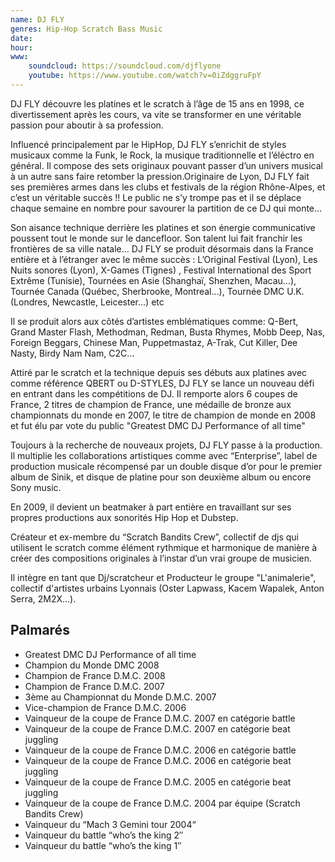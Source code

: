 ```yaml
---
name: DJ FLY
genres: Hip-Hop Scratch Bass Music
date:
hour:
www:
    soundcloud: https://soundcloud.com/djflyone
    youtube: https://www.youtube.com/watch?v=0iZdggruFpY
---
```

DJ FLY découvre les platines et le scratch à l’âge de 15 ans en 1998, ce divertissement après les cours, va vite se transformer en une véritable passion pour aboutir à sa profession.

Influencé principalement par le HipHop, DJ FLY s’enrichit de styles musicaux comme la Funk, le Rock, la musique traditionnelle et l’éléctro en général. Il compose des sets originaux pouvant passer d’un univers musical à un autre sans faire retomber la pression.Originaire de Lyon, DJ FLY fait ses premières armes dans les clubs et festivals de la région Rhône-Alpes, et c’est un véritable succès !! Le public ne s’y trompe pas et il se déplace chaque semaine en nombre pour savourer la partition de ce DJ qui monte…

Son aisance technique derrière les platines et son énergie communicative poussent tout le monde sur le dancefloor. Son talent lui fait franchir les frontières de sa ville natale… DJ FLY se produit désormais dans la France entière et à l’étranger avec le même succès : L’Original Festival (Lyon), Les Nuits sonores (Lyon), X-Games (Tignes) , Festival International des Sport Extrême (Tunisie), Tournées en Asie (Shanghaï, Shenzhen, Macau…), Tournée Canada (Québec, Sherbrooke, Montreal...), Tournée DMC U.K. (Londres, Newcastle, Leicester...) etc

Il se produit alors aux côtés d’artistes emblématiques comme: Q-Bert, Grand Master Flash, Methodman, Redman, Busta Rhymes, Mobb Deep, Nas, Foreign Beggars, Chinese Man, Puppetmastaz, A-Trak, Cut Killer, Dee Nasty, Birdy Nam Nam, C2C…

Attiré par le scratch et la technique depuis ses débuts aux platines avec comme référence QBERT ou D-STYLES, DJ FLY se lance un nouveau défi en entrant dans les compétitions de DJ. Il remporte alors 6 coupes de France, 2 titres de champion de France, une médaille de bronze aux championnats du monde en 2007, le titre de champion de monde en 2008 et fut élu par vote du public "Greatest DMC DJ Performance of all time"

Toujours à la recherche de nouveaux projets, DJ FLY passe à la production. Il  multiplie les collaborations artistiques comme avec “Enterprise”, label de production musicale récompensé par un double disque d’or pour le premier album de Sinik, et disque de platine pour son deuxième album ou encore Sony music. 

En 2009, il devient un beatmaker à part entière en travaillant sur ses propres productions aux sonorités Hip Hop et Dubstep.

Créateur et ex-membre du “Scratch Bandits Crew”, collectif de djs qui utilisent le scratch comme élément rythmique et harmonique de manière à créer des compositions originales à l’instar d’un vrai groupe de musicien.

Il intègre en tant que Dj/scratcheur et Producteur le groupe "L'animalerie", collectif d'artistes  urbains Lyonnais (Oster Lapwass, Kacem Wapalek, Anton Serra, 2M2X...).

## Palmarés
  - Greatest DMC DJ Performance of all time
  - Champion du Monde DMC 2008
  - Champion de France D.M.C. 2008
  - Champion de France D.M.C. 2007
  - 3ème au Championnat du Monde D.M.C. 2007
  - Vice-champion de France D.M.C. 2006
  - Vainqueur de la coupe de France D.M.C. 2007 en catégorie battle
  - Vainqueur de la coupe de France D.M.C. 2007 en catégorie beat juggling
  - Vainqueur de la coupe de France D.M.C. 2006 en catégorie battle
  - Vainqueur de la coupe de France D.M.C. 2006 en catégorie beat juggling
  - Vainqueur de la coupe de France D.M.C. 2005 en catégorie beat juggling
  - Vainqueur de la coupe de France D.M.C. 2004 par équipe (Scratch Bandits Crew)
  - Vainqueur du “Mach 3 Gemini tour 2004“
  - Vainqueur du battle “who’s the king 2″
  - Vainqueur du battle “who’s the king 1″
